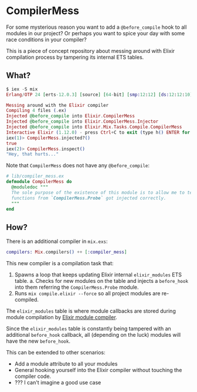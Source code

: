 # CompilerMess

For some mysterious reason you want to add a `@before_compile` hook to all
modules in our project? Or perhaps you want to spice your day with some race
conditions in your compiler?

This is a piece of concept repository about messing around with Elixir
compilation process by tampering its internal ETS tables.

## What?

```elixir
$ iex -S mix
Erlang/OTP 24 [erts-12.0.3] [source] [64-bit] [smp:12:12] [ds:12:12:10] [async-threads:1] [jit]

Messing around with the Elixir compiler
Compiling 4 files (.ex)
Injected @before_compile into Elixir.CompilerMess
Injected @before_compile into Elixir.CompilerMess.Injector
Injected @before_compile into Elixir.Mix.Tasks.Compile.CompilerMess
Interactive Elixir (1.12.0) - press Ctrl+C to exit (type h() ENTER for help)
iex(1)> CompilerMess.injected?()
true
iex(2)> CompilerMess.inspect()  
"Hey, that hurts..."
```

Note that `CompilerMess` does not have any `@before_compile`:

```elixir
# lib/compiler_mess.ex
defmodule CompilerMess do
  @moduledoc """
  The sole purpose of the existence of this module is to allow me to test if
  functions from `CompilerMess.Probe` got injected correctly.
  """
end
```

## How?

There is an additional compiler in `mix.exs`:

```elixir
compilers: Mix.compilers() ++ [:compiler_mess]
```

This new compiler is a compilation task that:
1. Spawns a loop that keeps updating Elixir internal `elixir_modules` ETS table.
  a. Checks for new modules on the table and injects a `before_hook` into them
     referring the `CompilerMess.Probe` module.
2. Runs `mix compile.elixir --force` so all project modules are re-compiled.

The `elixir_modules` table is where module callbacks are stored during module
compilation by [Elixir module compiler](https://github.com/elixir-lang/elixir/blob/master/lib/elixir/src/elixir_module.erl).

Since the `elixir_modules` table is constantly being tampered with an additional 
`before_hook` callback, all (depending on the luck) modules will have the new
`before_hook`.

This can be extended to other scenarios:
- Add a module attribute to all your modules
- General hooking yourself into the Elixir compiler without touching the
compiler code.
- ??? I can't imagine a good use case

